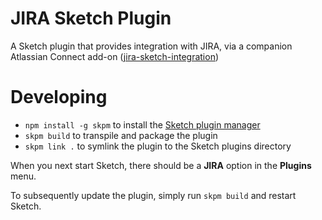 # JIRA Sketch Plugin

A Sketch plugin that provides integration with JIRA, via a companion Atlassian Connect add-on ([jira-sketch-integration](https://bitbucket.org/atlassian/jira-sketch-integration))

# Developing

- `npm install -g skpm` to install the [Sketch plugin manager](https://www.npmjs.com/package/skpm)
- `skpm build` to transpile and package the plugin
- `skpm link .` to symlink the plugin to the Sketch plugins directory

When you next start Sketch, there should be a **JIRA** option in the **Plugins** menu.

To subsequently update the plugin, simply run `skpm build` and restart Sketch.

